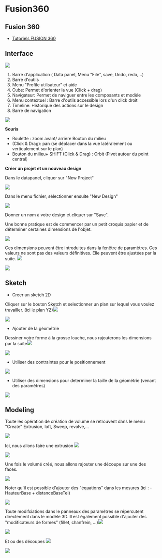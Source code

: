 # Fusion360

## Fusion 360

* [Tutoriels FUSION 360](../software/tutoriel-fusion360.md)

##  **Interface**

![](https://hackpad-attachments.imgix.net/trakk.hackpad.com_TRS6jQvTlwB_p.329185_1472720100732_undefined?fit=max&w=882)

1. Barre d'application \( Data panel, Menu "File", save, Undo, redo,...\)
2. Barre d'outils
3. Menu "Profile utilisateur" et aide
4. Cube: Permet d'orienter la vue \(Click + drag\)
5. Navigateur: Permet de naviguer entre les composants et modèle 
6. Menu contextuel : Barre d'outils accessible lors d'un click droit
7. Timeline: Historique des actions sur le design
8. Barre de navigation

![](../.gitbook/assets/image%20%2886%29.png)

 **Souris** 

* Roulette : zoom avant/ arrière Bouton du milieu 
* \(Click & Drag\):  pan \(se déplacer dans la vue  latéralement ou verticalement sur le plan\) 
* Bouton du milieu+ SHIFT \(Click & Drag\) : Orbit \(Pivot autour du point central\) 

**Créer un projet et un nouveau design**

Dans le datapanel, cliquer sur "New Project"

![](../.gitbook/assets/image%20%2815%29.png)

Dans le menu fichier, sélectionner ensuite "New Design" 

![](../.gitbook/assets/image%20%2823%29.png)

 Donner un nom à votre design et cliquer sur "Save". 

 Une bonne pratique est de commencer par un petit croquis papier et de déterminer certaines dimensions de l'objet. 

![](../.gitbook/assets/image%20%2826%29.png)

 Ces dimensions peuvent être introduites dans la fenêtre de paramètres. Ces valeurs ne sont pas des valeurs définitives. Elle peuvent être ajustées par la suite. ![](https://hackpad-attachments.imgix.net/trakk.hackpad.com_TRS6jQvTlwB_p.329185_1476690947566_undefined?fit=max&w=882)  

![](../.gitbook/assets/image%20%2867%29.png)

##  **Sketch**

* Creer un sketch 2D

Cliquer sur le bouton Sketch et selectionner un plan sur lequel vous voulez travailler. \(ici le plan YZ\)![](https://hackpad-attachments.imgix.net/trakk.hackpad.com_TRS6jQvTlwB_p.329185_1476691814621_undefined?fit=max&w=882)

![](../.gitbook/assets/image%20%2811%29.png)

* Ajouter de la géométrie

 Dessiner votre forme à la grosse louche, nous rajouterons les dimensions par la suite![](https://hackpad-attachments.imgix.net/trakk.hackpad.com_TRS6jQvTlwB_p.329185_1476692314604_undefined?fit=max&w=882)   

![](../.gitbook/assets/image%20%2877%29.png)

* Utiliser des contraintes pour le positionnement

![](../.gitbook/assets/image%20%2863%29.png)

* Utiliser des dimensions pour determiner la taille de la géométrie \(venant des paramètres\)

 ![](https://hackpad-attachments.imgix.net/trakk.hackpad.com_TRS6jQvTlwB_p.329185_1476693252415_undefined?fit=max&w=882)

##  **Modeling**

Toute les opération de création de volume se retrouvent dans le menu "Create" Extrusion, loft, Sweep, revolve,...

![](../.gitbook/assets/image%20%2860%29.png)

 

Ici, nous allons faire une extrusion  ![](https://hackpad-attachments.imgix.net/trakk.hackpad.com_TRS6jQvTlwB_p.329185_1476694130960_undefined?fit=max&w=882)

![](../.gitbook/assets/image%20%289%29.png)

 Une fois le volumé créé, nous allons rajouter une découpe sur une des faces. 

![](../.gitbook/assets/image%20%2855%29.png)

Noter qu'il est possible d'ajouter des "équations" dans les mesures \(ici :  - HauteurBase + distanceBaseTel\) 

![](../.gitbook/assets/image%20%2820%29.png)

 Toute modifciations dans le panneaux des paramètres se répercutent directement dans le modèle 3D.  Il est également possible d'ajouter des "modificateurs de formes" \(fillet, chanfrein, ...\)![](https://hackpad-attachments.imgix.net/trakk.hackpad.com_TRS6jQvTlwB_p.329185_1476699518417_undefined?fit=max&w=882) 

![](../.gitbook/assets/image%20%2882%29.png)

Et ou des découpes ![](https://hackpad-attachments.imgix.net/trakk.hackpad.com_TRS6jQvTlwB_p.329185_1476699865454_undefined?fit=max&w=882)

![](../.gitbook/assets/image%20%2837%29.png)

